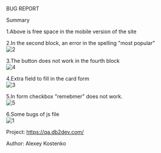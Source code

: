 BUG REPORT


Summary 
<p>1.Above is free space in the mobile version of the site</p>

2.In the second block, an error in the spelling "most popular"<br>
![2](https://user-images.githubusercontent.com/31034017/63572602-e97e3800-c58b-11e9-9016-a4a999caa7eb.PNG)


3.The button does not work in the fourth block<br>
![4](https://user-images.githubusercontent.com/31034017/63572638-fb5fdb00-c58b-11e9-84d6-8aa5eb641e54.PNG)


4.Extra field to fill in the card form<br>
![3](https://user-images.githubusercontent.com/31034017/63572665-0ca8e780-c58c-11e9-9fc6-b9ad1ea36eeb.PNG)




5.In form  checkbox "remebmer" does not work.<br>
![5](https://user-images.githubusercontent.com/31034017/63572706-3104c400-c58c-11e9-9dfd-ae0d8c16ac3e.PNG)



6.Some bugs of js file<br>
![1](https://user-images.githubusercontent.com/31034017/63572542-c6538880-c58b-11e9-9510-64bb38e59248.PNG)


Project: 
https://qa.db2dev.com/

Author: Аlexey Kostenko
